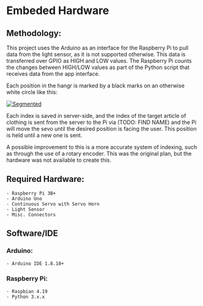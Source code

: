 # Embeded Hardware

## Methodology:
This project uses the Arduino as an interface for the Raspberry Pi to pull data from the light sensor, as it is not supported otherwise. 
This data is transferred over GPIO as HIGH and LOW values. The Raspberry Pi counts the changes between HIGH/LOW values as part of the Python script that receives data from the app interface. 

Each position in the hangr is marked by a black marks on an otherwise white circle like this:

[![Segmented](https://etc.usf.edu/clipart/74300/74344/74344_pie_4-8b_sm.gif)](https://etc.usf.edu/clipart/74300/74344/74344_pie_4-8b_sm.gif)

Each index is saved in server-side, and the index of the target article of clothing is sent from the server to the Pi via (TODO: FIND NAME) and the Pi will move the sevo until the desired position is facing the user. This position is held until a new one is sent. 

A possible improvement to this is a more accurate system of indexing, such as through the use of a rotary encoder. This was the original plan, but the hardware was not available to create this. 


## Required Hardware:
    - Raspberry Pi 3B+
    - Arduino Uno
    - Continuous Servo with Servo Horn
    - Light Sensor
    - Misc. Connectors
    
 ## Software/IDE
 
 ### Arduino:
    - Arduino IDE 1.8.10+
    
 ### Raspberry Pi:
    - Raspbian 4.19 
    - Python 3.x.x 

